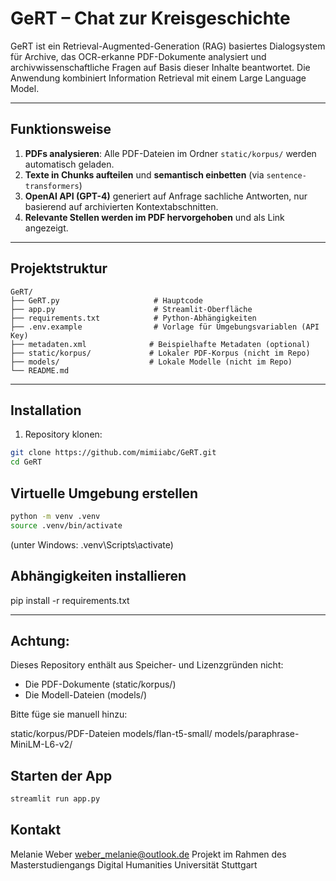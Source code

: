 # GeRT – Chat zur Kreisgeschichte

GeRT ist ein Retrieval-Augmented-Generation (RAG) basiertes Dialogsystem für Archive, das OCR-erkanne PDF-Dokumente analysiert und archivwissenschaftliche Fragen auf Basis dieser Inhalte beantwortet. Die Anwendung kombiniert Information Retrieval mit einem Large Language Model.

---

## Funktionsweise

1. **PDFs analysieren**: Alle PDF-Dateien im Ordner `static/korpus/` werden automatisch geladen.
2. **Texte in Chunks aufteilen** und **semantisch einbetten** (via `sentence-transformers`)
3. **OpenAI API (GPT-4)** generiert auf Anfrage sachliche Antworten, nur basierend auf archivierten Kontextabschnitten.
4. **Relevante Stellen werden im PDF hervorgehoben** und als Link angezeigt.

---

## Projektstruktur
```text
GeRT/
├── GeRT.py                     # Hauptcode
├── app.py                      # Streamlit-Oberfläche
├── requirements.txt            # Python-Abhängigkeiten
├── .env.example                # Vorlage für Umgebungsvariablen (API Key)
├── metadaten.xml              # Beispielhafte Metadaten (optional)
├── static/korpus/             # Lokaler PDF-Korpus (nicht im Repo)
├── models/                    # Lokale Modelle (nicht im Repo)
└── README.md
```



---

## Installation

1. Repository klonen:
```bash
git clone https://github.com/mimiiabc/GeRT.git
cd GeRT
```
## Virtuelle Umgebung erstellen
```bash
python -m venv .venv
source .venv/bin/activate
```
(unter Windows: .venv\Scripts\activate)

## Abhängigkeiten installieren
pip install -r requirements.txt

---

## **Achtung:**
Dieses Repository enthält aus Speicher- und Lizenzgründen nicht:

- Die PDF-Dokumente (static/korpus/)
- Die Modell-Dateien (models/)

Bitte füge sie manuell hinzu:

static/korpus/PDF-Dateien
models/flan-t5-small/
models/paraphrase-MiniLM-L6-v2/

## **Starten der App**
```bash
streamlit run app.py
```

## Kontakt
Melanie Weber
weber_melanie@outlook.de
Projekt im Rahmen des Masterstudiengangs Digital Humanities
Universität Stuttgart
